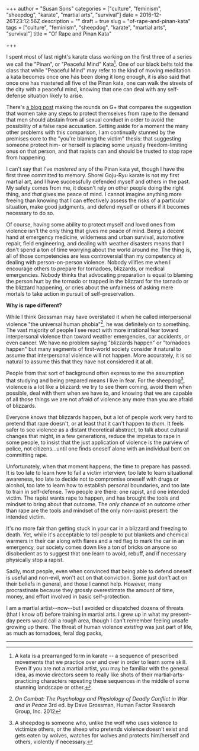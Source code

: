 +++
author = "Susan Sons"
categories = ["culture", "feminism", "sheepdog", "karate", "martial arts", "survival"]
date = 2016-12-26T23:12:56Z
description = ""
draft = true
slug = "of-rape-and-pinan-kata"
tags = ["culture", "feminism", "sheepdog", "karate", "martial arts", "survival"]
title = "Of Rape and Pinan Kata"

+++

I spent most of last night's karate class working on the first three of a series we call the "Pinan", or "Peaceful Mind" Kata[^1].  One of our black belts told the class that while "Peaceful Mind" may refer to the kind of moving meditation a kata becomes once one has been doing it long enough, it is also said that once one has mastered all five of the Pinan kata, one can walk the streets of the city with a peaceful mind, knowing that one can deal with any self-defense situation likely to arise.

There's [a blog post](http://glosswatch.com/2012/07/27/its-not-victim-blaming-just-common-sense/) making the rounds on G+ that compares the suggestion that women take any steps to protect themselves from rape to the demand that men should abstain from all sexual conduct in order to avoid the possibility of a false rape accusation.  Setting aside for a moment the many other problems with this comparison, I am continually stunned by the premises core to the "you're blaming the victim" thesis: that suggesting someone protect him- or herself is placing some unjustly freedom-limiting onus on that person, and that rapists can and should be trusted to stop rape from happening.

I can't say that I've *mastered* any of the Pinan kata yet, though I have the first three committed to memory.  Shorei Goju-Ryu karate is not my first martial art, and I have successfully defended myself and others in the past.  My safety comes from me, it doesn't rely on other people doing the right thing, and *that* gives me peace of mind.  I cannot imagine anything more freeing than knowing that I can effectively assess the risks of a particular situation, make good judgments, and defend myself or others if it becomes necessary to do so.

Of course, having some ability to protect myself and loved ones from violence isn't the only thing that gives me peace of mind.  Being a decent hand at emergency medicine, wilderness and urban survival, automotive repair, field engineering, and dealing with weather disasters means that I don't spend a ton of time worrying about the world around me.  The thing is, all of those competencies are less controversial than my competency at dealing with person-on-person violence.  Nobody vilifies me when I encourage others to prepare for tornadoes, blizzards, or medical emergencies.  Nobody thinks that advocating preparation is equal to blaming the person hurt by the tornado or trapped in the blizzard for the tornado or the blizzard happening, or cries about the unfairness of asking mere mortals to take action in pursuit of self-preservation.

**Why is rape different?**

While I think Grossman may have overstated it when he called interpersonal violence "the universal human phobia"[^3], he was definitely on to something.  The vast majority of people I see react with more irrational fear toward interpersonal violence than toward weather emergencies, car accidents, or even cancer.  We have no problem saying "blizzards happen" or "tornadoes happen" but many segments of first-world society consider it natural to assume that interpersonal violence will not happen.  More accurately, it is so natural to assume this that they have not considered it at all. 

People from that sort of background often express to me the assumption that studying and being prepared means I live in fear.  For the sheepdog[^2], violence is a lot like a blizzard: we try to see them coming, avoid them when possible, deal with them when we have to, and knowing that we are capable of all those things we are not afraid of violence any more than you are afraid of blizzards.

Everyone knows that blizzards happen, but a lot of people work very hard to pretend that rape doesn't, or at least that it can't happen to *them*.  It feels safer to see violence as a distant theoretical abstract, to talk about cultural changes that might, in a few generations, reduce the impetus to rape in some people, to insist that the just application of violence is the purview of police, not citizens...until one finds oneself alone with an individual bent on committing rape.

Unfortunately, when that moment happens, the time to prepare has passed.  It is too late to learn how to fail a victim interview, too late to learn situational awareness, too late to decide not to compromise oneself with drugs or alcohol, too late to learn how to establish personal boundaries, and too late to train in self-defense.  Two people are there: one rapist, and one intended victim.  The rapist wants rape to happen, and has brought the tools and mindset to bring about that outcome.  The *only* chance of an outcome other than rape are the tools and mindset of the only non-rapist present: the intended victim.

It's no more fair than getting stuck in your car in a blizzard and freezing to death.  Yet, while it's acceptable to tell people to put blankets and chemical warmers in their car along with flares and a red flag to mark the car in an emergency, our society comes down like a ton of bricks on anyone so disobedient as to suggest that one learn to avoid, rebuff, and if necessary physically stop a rapist.

Sadly, most people, even when convinced that being able to defend oneself is useful and non-evil, won't act on that conviction.  Some just don't act on their beliefs in general, and those I cannot help.  However, many procrastinate because they grossly overestimate the amount of time, money, and effort involved in basic self-protection.

I am a martial artist--now--but I avoided or dispatched dozens of threats (that I know of) before training in martial arts.  I grew up in what my present-day peers would call a rough area, though I can't remember feeling unsafe growing up there.  The threat of human violence *existing* was just part of life, as much as tornadoes, feral dog packs, 


-----
[^1]: A kata is a prearranged form in karate -- a sequence of prescribed movements that we practice over and over in order to learn some skill.  Even if you are not a martial artist, you may be familiar with the general idea, as movie directors seem to really like shots of their martial-arts-practicing characters repeating these sequences in the middle of some stunning landscape or other.

[^2]: A sheepdog is someone who, unlike the wolf who uses violence to victimize others, or the sheep who pretends violence doesn't exist and gets eaten by wolves, watches for wolves and protects him/herself and others, violently if necessary.

[^3]: *On Combat: The Psychology and Physiology of Deadly Conflict in War and in Peace* 3rd ed. by Dave Grossman, Human Factor Research Group, Inc. 2012

